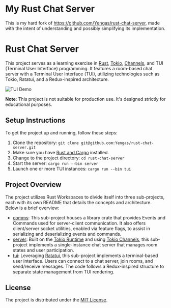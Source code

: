 # My Rust Chat Server

This is my hard fork of https://github.com/Yengas/rust-chat-server, made with the intent of understanding and possibly simplifying its implementation.

# Rust Chat Server

This project serves as a learning exercise in [Rust](https://www.rust-lang.org/), [Tokio](https://tokio.rs/), [Channels](https://tokio.rs/tokio/tutorial/channels), and TUI (Terminal User Interface) programming. It features a room-based chat server with a Terminal User Interface (TUI), utilizing technologies such as Tokio, Ratatui, and a Redux-inspired architecture.

![TUI Demo](./tui/docs/tui.gif)

**Note**: This project is not suitable for production use. It's designed strictly for educational purposes.

## Setup Instructions

To get the project up and running, follow these steps:

1. Clone the repository: `git clone git@github.com:Yengas/rust-chat-server.git`
2. Make sure you have [Rust and Cargo](https://www.rust-lang.org/tools/install) installed.
3. Change to the project directory: `cd rust-chat-server`
4. Start the server: `cargo run --bin server`
5. Launch one or more TUI instances: `cargo run --bin tui`

## Project Overview

The project utilizes Rust Workspaces to divide itself into three sub-projects, each with its own README that details the concepts and architecture. Below is a brief overview:

- [comms](./comms/): This sub-project houses a library crate that provides Events and Commands used for server-client communication. It also offers client/server socket utilities, enabled via feature flags, to assist in serializing and deserializing events and commands.
- [server](./server/): Built on the [Tokio Runtime](https://tokio.rs/) and using [Tokio Channels](https://tokio.rs/tokio/tutorial/channels), this sub-project implements a single-instance chat server that manages room states and user participation.
- [tui](./tui/): Leveraging [Ratatui](https://github.com/ratatui-org/ratatui), this sub-project implements a terminal-based user interface. Users can connect to a chat server, join rooms, and send/receive messages. The code follows a Redux-inspired structure to separate state management from TUI rendering.

## License

The project is distributed under the [MIT License](./LICENSE).
